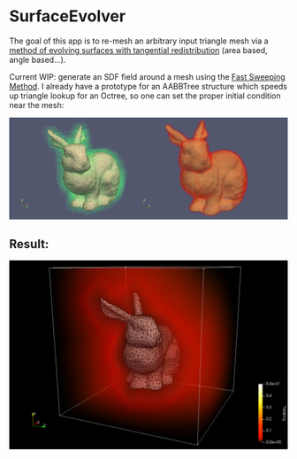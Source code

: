 # SurfaceEvolver

The goal of this app is to re-mesh an arbitrary input triangle mesh via a [method of evolving surfaces with tangential redistribution](http://www.math.sk/mikula/mrss_SISC.pdf) (area based, angle based...).

Current WIP: generate an SDF field around a mesh using the [Fast Sweeping Method](https://graphics.stanford.edu/courses/cs468-03-fall/Papers/zhao_fastsweep1.pdf). I already have a prototype for an AABBTree structure which speeds up triangle lookup for an Octree, so one can set the proper initial condition near the mesh:

![Voxelization](https://github.com/MCInversion/SurfaceEvolverDevelop/blob/master/SurfaceEvolver/BunnyAABBToOctree.jpg?raw=true)

## Result:

![SDF](https://github.com/MCInversion/SurfaceEvolverDevelop/blob/master/SurfaceEvolver/BunnySDF_2.jpg?raw=true)
